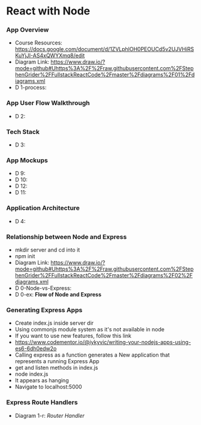 # React with Node

### App Overview
* Course Resources: https://docs.google.com/document/d/1ZVLphlOH0PEOUCd5v2UJVHiRSKuYjJI-AS4xQWYXmq8/edit
* Diagram Link: https://www.draw.io/?mode=github#Uhttps%3A%2F%2Fraw.githubusercontent.com%2FStephenGrider%2FFullstackReactCode%2Fmaster%2Fdiagrams%2F01%2Fdiagrams.xml
* D 1-process:

### App User Flow Walkthrough
* D 2:

### Tech Stack
* D 3:

### App Mockups
* D 9:
* D 10:
* D 12:
* D 11:

### Application Architecture
* D 4:

### Relationship between Node and Express
* mkdir server and cd into it
* npm init
* Diagram Link: https://www.draw.io/?mode=github#Uhttps%3A%2F%2Fraw.githubusercontent.com%2FStephenGrider%2FFullstackReactCode%2Fmaster%2Fdiagrams%2F02%2Fdiagrams.xml
* D 0-Node-vs-Express:
* D 0-ex: **Flow of Node and Express**

### Generating Express Apps
* Create index.js inside server dir
* Using commonjs module system as it's not available in node 
* If you want to use new features, follow this link
* https://www.codementor.io/@iykyvic/writing-your-nodejs-apps-using-es6-6dh0edw2o
* Calling express as a function generates a New application that represents a running Express App
* get and listen methods in index.js
* node index.js
* It appears as hanging
* Navigate to localhost:5000

### Express Route Handlers
* Diagram 1-r: *Router Handler*
